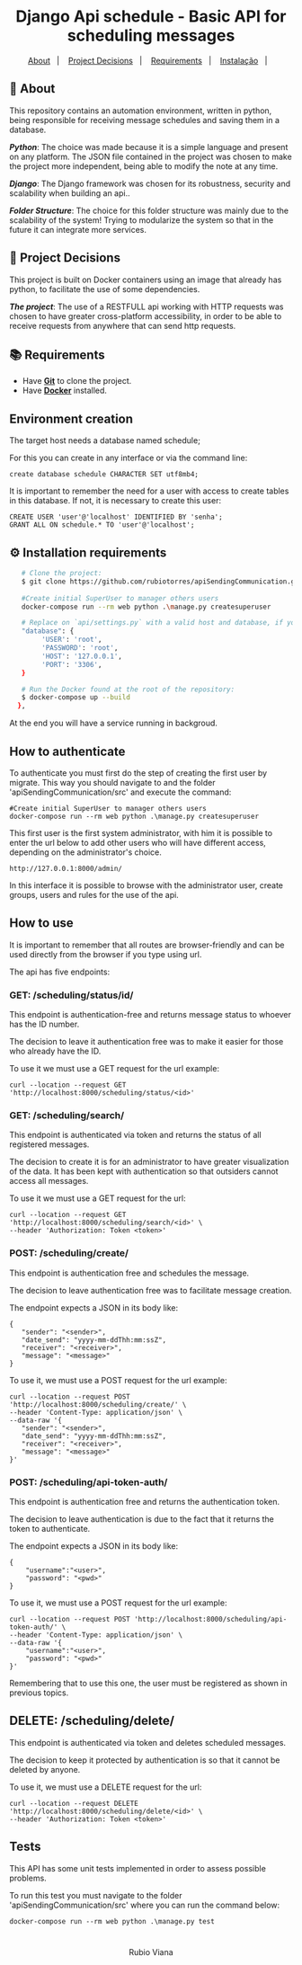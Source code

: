 <h1 align="center">
   Django Api schedule - Basic API for scheduling messages
</h1>

<p align="center">
  <a href="#page_with_curl-sobre">About</a>&nbsp;&nbsp;&nbsp;|&nbsp;&nbsp;&nbsp;
  <a href="#scroll-decisões-de-projeto">Project Decisions</a>&nbsp;&nbsp;&nbsp;|&nbsp;&nbsp;&nbsp;
  <a href="#books-requisitos">Requirements</a>&nbsp;&nbsp;&nbsp;|&nbsp;&nbsp;&nbsp;
  <a href="#gear-instalação-de-requisitos">Instalação</a>&nbsp;&nbsp;&nbsp;|&nbsp;&nbsp;&nbsp;
</p>

## :page_with_curl: About
This repository contains an automation environment, written in python, being responsible for receiving message schedules and saving them in a database.

***Python***: The choice was made because it is a simple language and present on any platform. The JSON file contained in the project was chosen to make the project more independent, being able to modify the note at any time.

***Django***: The Django framework was chosen for its robustness, security and scalability when building an api..

***Folder Structure***: The choice for this folder structure was mainly due to the scalability of the system! Trying to modularize the system so that in the future it can integrate more services.

## :scroll: Project Decisions

This project is built on Docker containers using an image that already has python, to facilitate the use of some dependencies.

***The project***: The use of a RESTFULL api working with HTTP requests was chosen to have greater cross-platform accessibility, in order to be able to receive requests from anywhere that can send http requests.


## :books: Requirements
- Have [**Git**](https://git-scm.com/) to clone the project.
- Have [**Docker**](https://www.docker.com/) installed.

## Environment creation

The target host needs a database named schedule;

For this you can create in any interface or via the command line:

```
create database schedule CHARACTER SET utf8mb4;
```
It is important to remember the need for a user with access to create tables in this database. If not, it is necessary to create this user:

```
CREATE USER 'user'@'localhost' IDENTIFIED BY 'senha';
GRANT ALL ON schedule.* TO 'user'@'localhost';
```

## :gear: Installation requirements
``` bash
   # Clone the project:
   $ git clone https://github.com/rubiotorres/apiSendingCommunication.git
   
   #Create initial SuperUser to manager others users
   docker-compose run --rm web python .\manage.py createsuperuser

   # Replace on `api/settings.py` with a valid host and database, if you want run on docker with localhost use `host.docker.internal` as host
   "database": {
        'USER': 'root',
        'PASSWORD': 'root',
        'HOST': '127.0.0.1',
        'PORT': '3306',
   }

   # Run the Docker found at the root of the repository:
   $ docker-compose up --build
  },

```
At the end you will have a service running in backgroud.

## How to authenticate
To authenticate you must first do the step of creating the first user by migrate.
This way you should navigate to and the folder 'apiSendingCommunication/src' and execute the command:

```
#Create initial SuperUser to manager others users
docker-compose run --rm web python .\manage.py createsuperuser
```
This first user is the first system administrator, with him it is possible to enter the url below to add other users who will have different access, depending on the administrator's choice.

```
http://127.0.0.1:8000/admin/
```
In this interface it is possible to browse with the administrator user, create groups, users and rules for the use of the api.

## How to use

It is important to remember that all routes are browser-friendly and can be used directly from the browser if you type using url.

The api has five endpoints:

### GET: /scheduling/status/id/<id> 
This endpoint is authentication-free and returns message status to whoever has the ID number.

The decision to leave it authentication free was to make it easier for those who already have the ID.

To use it we must use a GET request for the url example:

```
curl --location --request GET 'http://localhost:8000/scheduling/status/<id>'
```

### GET: /scheduling/search/
This endpoint is authenticated via token and returns the status of all registered messages.

The decision to create it is for an administrator to have greater visualization of the data. It has been kept with authentication so that outsiders cannot access all messages.

To use it we must use a GET request for the url:

```
curl --location --request GET 'http://localhost:8000/scheduling/search/<id>' \
--header 'Authorization: Token <token>'
```
### POST: /scheduling/create/

This endpoint is authentication free and schedules the message.

The decision to leave authentication free was to facilitate message creation.

The endpoint expects a JSON in its body like:

```
{
   "sender": "<sender>",
   "date_send": "yyyy-mm-ddThh:mm:ssZ",
   "receiver": "<receiver>",
   "message": "<message>"
}
```

To use it, we must use a POST request for the url example:

```
curl --location --request POST 'http://localhost:8000/scheduling/create/' \
--header 'Content-Type: application/json' \
--data-raw '{
   "sender": "<sender>",
   "date_send": "yyyy-mm-ddThh:mm:ssZ",
   "receiver": "<receiver>",
   "message": "<message>"
}'
```

### POST: /scheduling/api-token-auth/

This endpoint is authentication free and returns the authentication token.

The decision to leave authentication is due to the fact that it returns the token to authenticate.

The endpoint expects a JSON in its body like:

```
{
    "username":"<user>",
    "password": "<pwd>"
}
```

To use it, we must use a POST request for the url example:

```
curl --location --request POST 'http://localhost:8000/scheduling/api-token-auth/' \
--header 'Content-Type: application/json' \
--data-raw '{
    "username":"<user>",
    "password": "<pwd>"
}'
```

Remembering that to use this one, the user must be registered as shown in previous topics.

## DELETE: /scheduling/delete/

This endpoint is authenticated via token and deletes scheduled messages.

The decision to keep it protected by authentication is so that it cannot be deleted by anyone.

To use it, we must use a DELETE request for the url:

```
curl --location --request DELETE 'http://localhost:8000/scheduling/delete/<id>' \
--header 'Authorization: Token <token>'
```

## Tests

This API has some unit tests implemented in order to assess possible problems.

To run this test you must navigate to the folder 'apiSendingCommunication/src' where you can run the command below:

```
docker-compose run --rm web python .\manage.py test
```
<h1></h1>

<p align="center">Rubio Viana</p>
